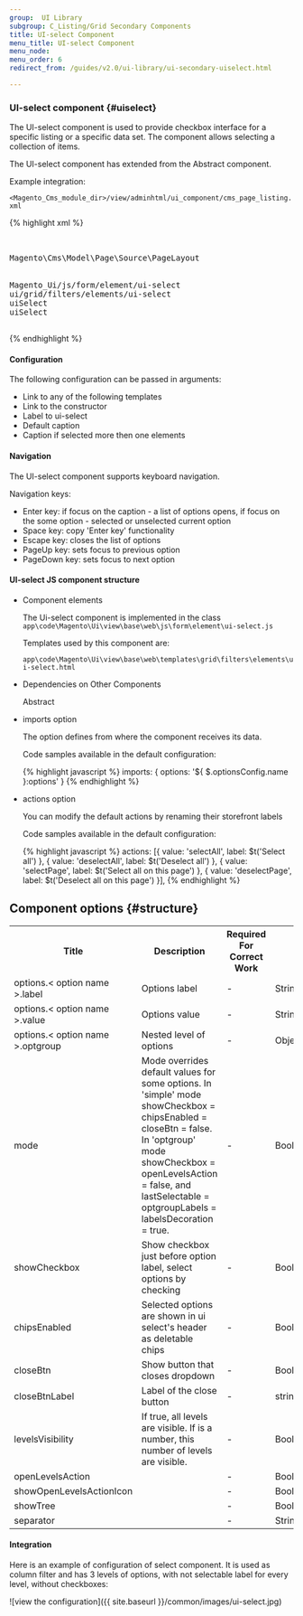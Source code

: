 ```yaml
---
group:  UI Library
subgroup: C_Listing/Grid Secondary Components
title: UI-select Component
menu_title: UI-select Component
menu_node:
menu_order: 6
redirect_from: /guides/v2.0/ui-library/ui-secondary-uiselect.html

---
```


### UI-select component   {#uiselect}

The UI-select component is used to provide checkbox interface for a specific listing or a specific data set. The component allows selecting a collection of items.

The UI-select component has extended from the Abstract component.

Example integration:

`<Magento_Cms_module_dir>/view/adminhtml/ui_component/cms_page_listing.xml`

{% highlight xml %}
<listing xmlns:xsi="http://www.w3.org/2001/XMLSchema-instance" xsi:noNamespaceSchemaLocation="urn:magento:module:Magento_Ui:etc/ui_configuration.xsd">
            <filterSelect name="uiSelect">
                <argument name="optionsProvider" xsi:type="configurableObject">
                    <argument name="class" xsi:type="string">Magento\Cms\Model\Page\Source\PageLayout</argument>
                </argument>
                <argument name="data" xsi:type="array">
                    <item name="config" xsi:type="array">
                        <item name="component" xsi:type="string">Magento_Ui/js/form/element/ui-select</item>
                        <item name="template" xsi:type="string">ui/grid/filters/elements/ui-select</item>
                        <item name="dataScope" xsi:type="string">uiSelect</item>
                        <item name="label" xsi:type="string" translate="true">uiSelect</item>
                    </item>
                </argument>
            </filterSelect>
</listing>
{% endhighlight %}

#### Configuration

The following configuration can be passed in arguments:

* Link to any of the following templates
* Link to the constructor
* Label to ui-select
* Default caption
* Caption if selected more then one elements

#### Navigation

The UI-select component supports keyboard navigation.

Navigation keys:

* Enter key: if focus on the caption - a list of options opens, if focus on the some option - selected or unselected current option
* Space key: copy 'Enter key' functionality
* Escape key: closes the list of options
* PageUp key: sets focus to previous option
* PageDown key: sets focus to next option

#### UI-select JS component structure

* Component elements
    
    The Ui-select component is implemented in the class `app\code\Magento\Ui\view\base\web\js\form\element\ui-select.js`
    
    Templates used by this component are:
    
    `app\code\Magento\Ui\view\base\web\templates\grid\filters\elements\ui-select.html`
    
* Dependencies on Other Components

    Abstract
    
* imports option
    
    The option defines from where the component receives its data.
        
    Code samples available in the default configuration:
    
    {% highlight javascript %}
    imports: {
        options: '${ $.optionsConfig.name }:options'
    }
    {% endhighlight %}

* actions option

    You can modify the default actions by renaming their storefront labels
    
    Code samples available in the default configuration:
    
    {% highlight javascript %}
    actions: [{
                    value: 'selectAll',
                    label: $t('Select all')
                }, {
                    value: 'deselectAll',
                    label: $t('Deselect all')
                }, {
                    value: 'selectPage',
                    label: $t('Select all on this page')
                }, {
                    value: 'deselectPage',
                    label: $t('Deselect all on this page')
                }],
    {% endhighlight %}
    
## Component options   {#structure}

<table>
<tbody>
<tr>
    <th>Title</th>
    <th>Description</th>
    <th>Required For Correct Work</th>
    <th>Type</th>
    <th>Default Value</th>
</tr>
<tr>
    <td>options.< option name >.label</td>
    <td>Options label</td>
    <td>-</td>
    <td>String</td>
    <td>undefined</td>
</tr>
<tr>
    <td>options.< option name >.value</td>
    <td>Options value</td>
    <td>-</td>
    <td>String</td>
    <td>undefined</td>
</tr>
<tr>
    <td>options.< option name >.optgroup</td>
    <td>Nested level of options</td>
    <td>-</td>
    <td>Object</td>
    <td>undefined</td>
</tr>
<tr>
    <td>mode</td>
    <td>Mode overrides default values for some options. In 'simple' mode showCheckbox = chipsEnabled = closeBtn = false. In 'optgroup' mode showCheckbox = openLevelsAction = false, and lastSelectable = optgroupLabels = labelsDecoration = true.</td>
    <td>-</td>
    <td>Boolean</td>
    <td>false</td>
</tr>
<tr>
    <td>showCheckbox</td>
    <td>Show checkbox just before option label, select options by checking</td>
    <td>-</td>
    <td>Boolean</td>
    <td>true</td>
</tr>
<tr>
    <td>chipsEnabled</td>
    <td>Selected options are shown in ui select's header as deletable chips</td>
    <td>-</td>
    <td>Boolean</td>
    <td>true</td>
</tr>
<tr>
    <td>closeBtn</td>
    <td>Show button that closes dropdown</td>
    <td>-</td>
    <td>Boolean</td>
    <td>true</td>
</tr>
<tr>
    <td>closeBtnLabel</td>
    <td>Label of the close button</td>
    <td>-</td>
    <td>string</td>
    <td>$t('Done')</td>
</tr>
<tr>
    <td>levelsVisibility</td>
    <td>If true, all levels are visible. If is a number, this number of levels are visible.</td>
    <td>-</td>
    <td>Boolean/number</td>
    <td>true</td>
</tr>
<tr>
    <td>openLevelsAction</td>
    <td></td>
    <td>-</td>
    <td>Boolean</td>
    <td>true</td>
</tr>
<tr>
    <td>showOpenLevelsActionIcon</td>
    <td></td>
    <td>-</td>
    <td>Boolean</td>
    <td>true</td>
</tr>
<tr>
    <td>showTree</td>
    <td></td>
    <td>-</td>
    <td>Boolean</td>
    <td>false</td>
</tr>
<tr>
    <td>separator</td>
    <td></td>
    <td>-</td>
    <td>String</td>
    <td>optgroup</td>
</tr>
</tbody>
</table>

#### Integration

Here is an example of configuration of select component. It is used as column filter and has 3 levels of options, with not selectable label for every level, without checkboxes:

![view the configuration]({{ site.baseurl }}/common/images/ui-select.jpg)
